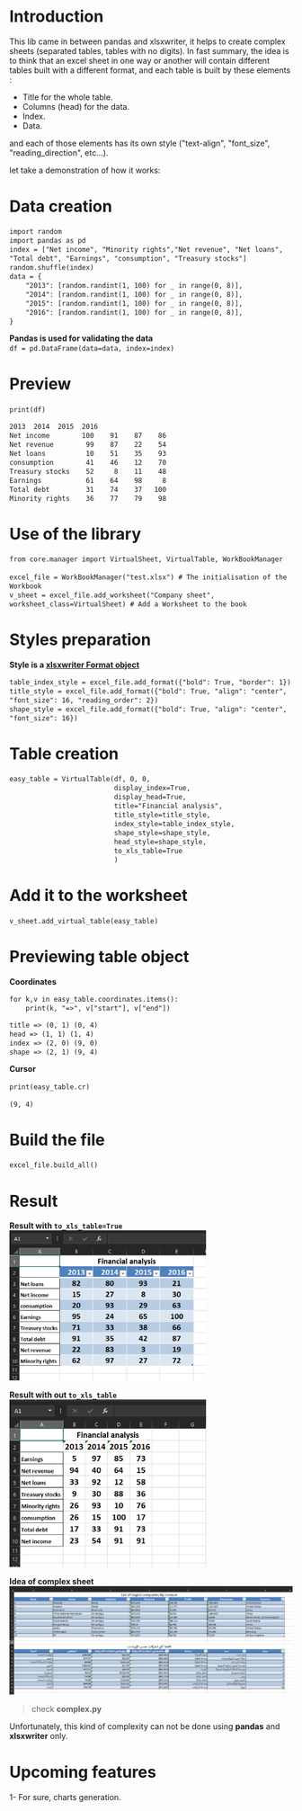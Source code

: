 # Introduction
This lib came in between pandas and xlsxwriter, it helps to create complex sheets (separated tables, tables with no digits). In fast summary, the idea is to think that an excel sheet in one way or another will contain different tables built with a different format, and each table is built by these elements :
- Title for the whole table.
- Columns (head) for the data.
- Index.
- Data.

and each of those elements has its own style ("text-align", "font_size", "reading_direction", etc...).

let take a demonstration of how it works:

# Data creation
```
import random 
import pandas as pd
index = ["Net income", "Minority rights","Net revenue", "Net loans", "Total debt", "Earnings", "consumption", "Treasury stocks"]
random.shuffle(index)
data = {
    "2013": [random.randint(1, 100) for _ in range(0, 8)],
    "2014": [random.randint(1, 100) for _ in range(0, 8)],
    "2015": [random.randint(1, 100) for _ in range(0, 8)],
    "2016": [random.randint(1, 100) for _ in range(0, 8)],
}
```

**Pandas is used for validating the data**<br>
`df = pd.DataFrame(data=data, index=index)`

# Preview
`print(df)`
```
2013  2014  2015  2016
Net income        100    91    87    86
Net revenue        99    87    22    54
Net loans          10    51    35    93
consumption        41    46    12    70
Treasury stocks    52     8    11    48
Earnings           61    64    98     8
Total debt         31    74    37   100
Minority rights    36    77    79    98
```
# Use of the library

```
from core.manager import VirtualSheet, VirtualTable, WorkBookManager

excel_file = WorkBookManager("test.xlsx") # The initialisation of the Workbook 
v_sheet = excel_file.add_worksheet("Company sheet", worksheet_class=VirtualSheet) # Add a Worksheet to the book
```
# Styles preparation
**Style is a <a href="https://xlsxwriter.readthedocs.io/format.html"> xlsxwriter Format object </a>**
```
table_index_style = excel_file.add_format({"bold": True, "border": 1})
title_style = excel_file.add_format({"bold": True, "align": "center", "font_size": 16, "reading_order": 2})
shape_style = excel_file.add_format({"bold": True, "align": "center", "font_size": 16})
```
# Table creation
```
easy_table = VirtualTable(df, 0, 0,
                          display_index=True,
                          display_head=True,
                          title="Financial analysis",
                          title_style=title_style,
                          index_style=table_index_style,
                          shape_style=shape_style,
                          head_style=shape_style,
                          to_xls_table=True
                          )
```
# Add it to the worksheet
`v_sheet.add_virtual_table(easy_table)`

# Previewing table object
**Coordinates**<br>
```
for k,v in easy_table.coordinates.items():
    print(k, "=>", v["start"], v["end"])
``` 
```
title => (0, 1) (0, 4)
head => (1, 1) (1, 4)
index => (2, 0) (9, 0)
shape => (2, 1) (9, 4)
```
**Cursor**

`print(easy_table.cr)`

`(9, 4)`

# Build the file
`
excel_file.build_all()
`
# Result
**Result with `to_xls_table=True`** <br>
<img src="https://github.com/bguernouti/easy_table_to_excel/blob/master/to_xls_table.png" width="350" alt="to_xls_table enabled" />

**Result with out `to_xls_table`**<br>
<img src="https://github.com/bguernouti/easy_table_to_excel/blob/master/simple.png" width="350" alt="to_xls_table disabled" />

**Idea of complex sheet**<br>
<img src="https://github.com/bguernouti/easy_table_to_excel/blob/master/complex.png" alt="to_xls_table disabled" />
> check **complex.py**

Unfortunately, this kind of complexity can not be done using **pandas** and **xlsxwriter** only.

# Upcoming features
1- For sure, charts generation.
